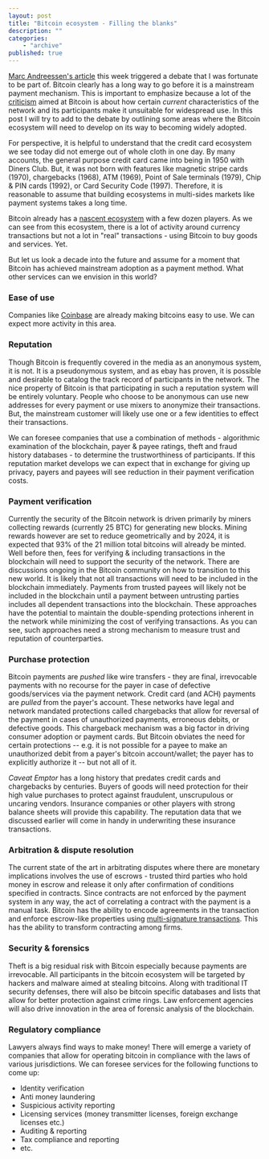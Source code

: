 ```yaml
---
layout: post
title: "Bitcoin ecosystem - Filling the blanks"
description: ""
categories:
    - "archive"
published: true
---
```


[Marc Andreessen's article](http://dealbook.nytimes.com/2014/01/21/why-bitcoin-matters/) this week triggered a debate that I was fortunate to be part of. Bitcoin clearly has a long way to go before it is a mainstream payment mechanism. This is important to emphasize because a lot of the [criticism](https://medium.com/the-magazine/23e551c67a6) aimed at Bitcoin is about how certain *current* characteristics of the network and its participants make it unsuitable for widespread use. In this post I will try to add to the debate by outlining some areas where the Bitcoin ecosystem will need to develop on its way to becoming widely adopted.

For perspective, it is helpful to understand that the credit card ecosystem we see today did not emerge out of whole cloth in one day. By many accounts, the general purpose credit card came into being in 1950 with Diners Club. But, it was not born with features like magnetic stripe cards (1970), chargebacks (1968), ATM (1969), Point of Sale terminals (1979), Chip & PIN cards (1992), or Card Security Code (1997). Therefore, it is reasonable to assume that building ecosystems in multi-sides markets like payment systems takes a long time. 

Bitcoin already has a [nascent ecosystem](http://www.bitcointrust.co/about-bitcoin/bitcoin-ecosystem-snapshot/) with a few dozen players. As we can see from this ecosystem, there is a lot of activity around currency transactions but not a lot in "real" transactions - using Bitcoin to buy goods and services. Yet.

But let us look a decade into the future and assume for a moment that Bitcoin has achieved mainstream adoption as a payment method. What other services can we envision in this world?

### Ease of use

Companies like [Coinbase](http://www.coinbase.com) are already making bitcoins easy to use. We can expect more activity in this area.

### Reputation

Though Bitcoin is frequently covered in the media as an anonymous system, it is not. It is a pseudonymous system, and as ebay has proven, it is possible and desirable to catalog the track record of participants in the network. The nice property of Bitcoin is that participating in such a reputation system will be entirely voluntary. People who choose to be anonymous can use new addresses for every payment or use mixers to anonymize their transactions. But, the mainstream customer will likely use one or a few identities to effect their transactions. 

We can foresee companies that use a combination of methods - algorithmic examination of the blockchain, payer & payee ratings, theft and fraud history databases - to determine the trustworthiness of participants. If this reputation market develops we can expect that in exchange for giving up privacy, payers and payees will see reduction in their payment verification costs.

### Payment verification

Currently the security of the Bitcoin network is driven primarily by miners collecting rewards (currently 25 BTC) for generating new blocks. Mining rewards however are set to reduce geometrically and by 2024, it is expected that 93% of the 21 million total bitcoins will already be minted. Well before then, fees for verifying & including transactions in the blockchain will need to support the security of the network. There are discussions ongoing in the Bitcoin community on how to transition to this new world. It is likely that not all transactions will need to be included in the blockchain immediately. Payments from trusted payees will likely not be included in the blockchain until a payment between untrusting parties includes all dependent transactions into the blockchain. These approaches have the potential to maintain the double-spending protections inherent in the network while minimizing the cost of verifying transactions. As you can see, such approaches need a strong mechanism to measure trust and reputation of counterparties.

### Purchase protection

Bitcoin payments are *pushed* like wire transfers - they are final, irrevocable payments with no recourse for the payer in case of defective goods/services via the payment network. Credit card (and ACH) payments are *pulled* from the payer's account. These networks have legal and network mandated protections called chargebacks that allow for reversal of the payment in cases of unauthorized payments, erroneous debits, or defective goods. This chargeback mechanism was a big factor in driving consumer adoption or payment cards. But Bitcoin obviates the need for certain protections -- e.g. it is not possible for a payee to make an unauthorized debit from a payer's bitcoin account/wallet; the payer has to explicitly authorize it -- but not all of it. 

<i>Caveat Emptor</i> has a long history that predates credit cards and chargebacks by centuries. Buyers of goods will need protection for their high value purchases to protect against fraudulent, unscrupulous or uncaring vendors. Insurance companies or other players with strong balance sheets will provide this capability. The reputation data that we discussed earlier will come in handy in underwriting these insurance transactions.

### Arbitration & dispute resolution

The current state of the art in arbitrating disputes where there are monetary implications involves the use of escrows - trusted third parties who hold money in escrow and release it only after confirmation of conditions specified in contracts. Since contracts are not enforced by the payment system in any way, the act of correlating a contract with the payment is a manual task. Bitcoin has the ability to encode agreements in the transaction and enforce escrow-like properties using [multi-signature transactions](https://www.bitrated.com/). This has the ability to transform contracting among firms.

### Security & forensics

Theft is a big residual risk with Bitcoin especially because payments are irrevocable. All participants in the bitcoin ecosystem will be targeted by hackers and malware aimed at stealing bitcoins. Along with traditional IT security defenses, there will also be bitcoin specific databases and lists that allow for better protection against crime rings. Law enforcement agencies will also drive innovation in the area of forensic analysis of the blockchain.

### Regulatory compliance

Lawyers always find ways to make money! There will emerge a variety of companies that allow for operating bitcoin in compliance with the laws of various jurisdictions. We can foresee services for the following functions to come up:
* Identity verification
* Anti money laundering
* Suspicious activity reporting
* Licensing services (money transmitter licenses, foreign exchange licenses etc.)
* Auditing & reporting
* Tax compliance and reporting
* etc.


